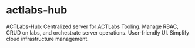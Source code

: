 # actlabs-hub
ACTLabs-Hub: Centralized server for ACTLabs Tooling. Manage RBAC, CRUD on labs, and orchestrate server operations. User-friendly UI. Simplify cloud infrastructure management.
